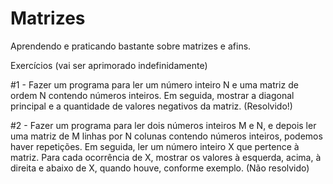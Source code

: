 # Matrizes
Aprendendo e praticando bastante sobre matrizes e afins. 

Exercícios (vai ser aprimorado indefinidamente)

#1 - Fazer um programa para ler um número inteiro N e uma matriz de ordem N contendo números inteiros. Em seguida, mostrar a diagonal principal e a quantidade de valores negativos da matriz. 
(Resolvido!)

#2 - Fazer um programa para ler dois números inteiros M e N, e depois ler uma matriz de M linhas por N colunas contendo números inteiros, podemos haver repetições. Em seguida, ler um número inteiro X que pertence à matriz. Para cada ocorrência de X, mostrar os valores à esquerda, acima, à direita e abaixo de X, quando houve, conforme exemplo. (Não resolvido)
